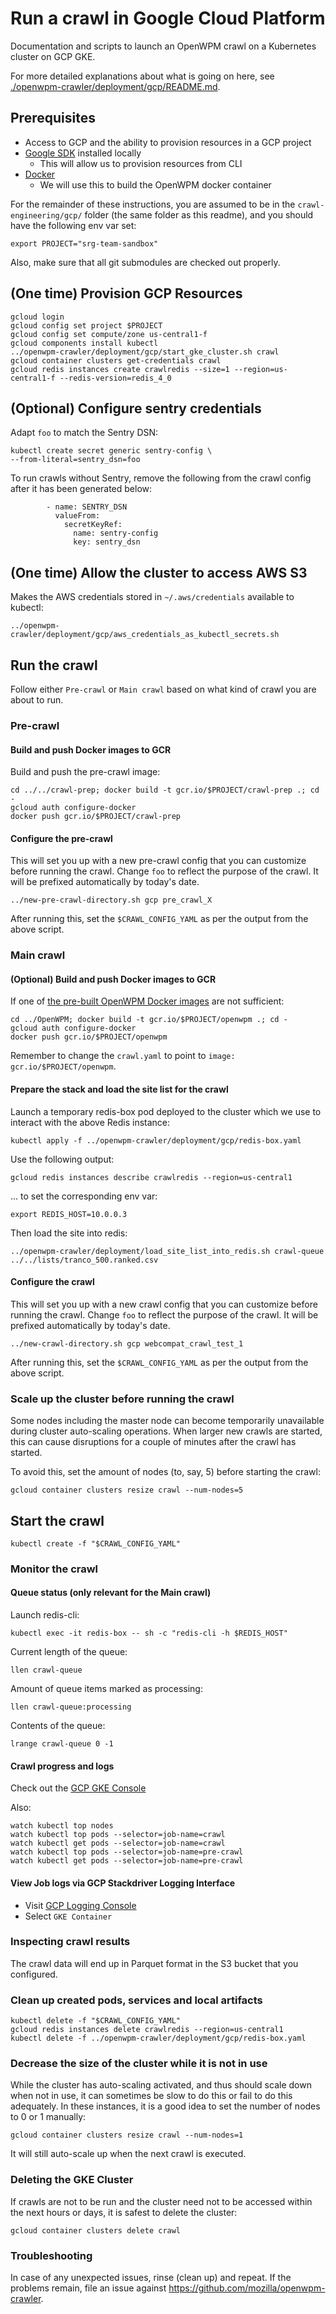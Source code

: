 # Run a crawl in Google Cloud Platform

Documentation and scripts to launch an OpenWPM crawl on a Kubernetes cluster on GCP GKE.

For more detailed explanations about what is going on here, see [./openwpm-crawler/deployment/gcp/README.md](./openwpm-crawler/deployment/gcp/README.md).

## Prerequisites

- Access to GCP and the ability to provision resources in a GCP project
- [Google SDK](https://cloud.google.com/sdk/) installed locally
    - This will allow us to provision resources from CLI
- [Docker](https://hub.docker.com/search/?type=edition&offering=community)
    - We will use this to build the OpenWPM docker container

For the remainder of these instructions, you are assumed to be in the `crawl-engineering/gcp/` folder (the same folder as this readme), and you should have the following env var set:

```
export PROJECT="srg-team-sandbox"
```

Also, make sure that all git submodules are checked out properly.

## (One time) Provision GCP Resources

```
gcloud login
gcloud config set project $PROJECT
gcloud config set compute/zone us-central1-f
gcloud components install kubectl
../openwpm-crawler/deployment/gcp/start_gke_cluster.sh crawl
gcloud container clusters get-credentials crawl
gcloud redis instances create crawlredis --size=1 --region=us-central1-f --redis-version=redis_4_0
```

## (Optional) Configure sentry credentials

Adapt `foo` to match the Sentry DSN:
```
kubectl create secret generic sentry-config \
--from-literal=sentry_dsn=foo
```

To run crawls without Sentry, remove the following from the crawl config after it has been generated below:
```
        - name: SENTRY_DSN
          valueFrom:
            secretKeyRef:
              name: sentry-config
              key: sentry_dsn
```

## (One time) Allow the cluster to access AWS S3

Makes the AWS credentials stored in `~/.aws/credentials` available to kubectl:
```
../openwpm-crawler/deployment/gcp/aws_credentials_as_kubectl_secrets.sh
```

## Run the crawl

Follow either `Pre-crawl` or `Main crawl` based on what kind of crawl you are about to run.

### Pre-crawl

#### Build and push Docker images to GCR

Build and push the pre-crawl image:
```
cd ../../crawl-prep; docker build -t gcr.io/$PROJECT/crawl-prep .; cd -
gcloud auth configure-docker
docker push gcr.io/$PROJECT/crawl-prep
```

#### Configure the pre-crawl

This will set you up with a new pre-crawl config that you can customize before running the crawl. Change `foo` to reflect the purpose of the crawl. It will be prefixed automatically by today's date.
```
../new-pre-crawl-directory.sh gcp pre_crawl_X
```
After running this, set the `$CRAWL_CONFIG_YAML` as per the output from the above script.

### Main crawl

#### (Optional) Build and push Docker images to GCR

If one of [the pre-built OpenWPM Docker images](https://hub.docker.com/r/openwpm/openwpm/tags) are not sufficient:
```
cd ../OpenWPM; docker build -t gcr.io/$PROJECT/openwpm .; cd -
gcloud auth configure-docker
docker push gcr.io/$PROJECT/openwpm
```
Remember to change the `crawl.yaml` to point to `image: gcr.io/$PROJECT/openwpm`.

#### Prepare the stack and load the site list for the crawl

Launch a temporary redis-box pod deployed to the cluster which we use to interact with the above Redis instance:
```
kubectl apply -f ../openwpm-crawler/deployment/gcp/redis-box.yaml
```

Use the following output:
```
gcloud redis instances describe crawlredis --region=us-central1
```
... to set the corresponding env var:

```
export REDIS_HOST=10.0.0.3
```

Then load the site into redis:
```
../openwpm-crawler/deployment/load_site_list_into_redis.sh crawl-queue ../../lists/tranco_500.ranked.csv
```

#### Configure the crawl

This will set you up with a new crawl config that you can customize before running the crawl. Change `foo` to reflect the purpose of the crawl. It will be prefixed automatically by today's date.
```
../new-crawl-directory.sh gcp webcompat_crawl_test_1
```
After running this, set the `$CRAWL_CONFIG_YAML` as per the output from the above script.

### Scale up the cluster before running the crawl

Some nodes including the master node can become temporarily unavailable  during cluster auto-scaling operations. When larger new crawls are started, this can cause disruptions for a couple of minutes after the crawl has started.

To avoid this, set the amount of nodes (to, say, 5) before starting the crawl:

```
gcloud container clusters resize crawl --num-nodes=5
```

## Start the crawl

```
kubectl create -f "$CRAWL_CONFIG_YAML"
```

### Monitor the crawl

#### Queue status (only relevant for the Main crawl)

Launch redis-cli:
```
kubectl exec -it redis-box -- sh -c "redis-cli -h $REDIS_HOST"
```

Current length of the queue:
```
llen crawl-queue
```

Amount of queue items marked as processing:
```
llen crawl-queue:processing 
```

Contents of the queue:
```
lrange crawl-queue 0 -1
```

#### Crawl progress and logs

Check out the [GCP GKE Console](https://console.cloud.google.com/kubernetes/workload)

Also:
```
watch kubectl top nodes
watch kubectl top pods --selector=job-name=crawl
watch kubectl get pods --selector=job-name=crawl
watch kubectl top pods --selector=job-name=pre-crawl
watch kubectl get pods --selector=job-name=pre-crawl
```

#### View Job logs via GCP Stackdriver Logging Interface

- Visit [GCP Logging Console](https://console.cloud.google.com/logs/viewer)
- Select `GKE Container`

### Inspecting crawl results

The crawl data will end up in Parquet format in the S3 bucket that you configured.

### Clean up created pods, services and local artifacts

```
kubectl delete -f "$CRAWL_CONFIG_YAML"
gcloud redis instances delete crawlredis --region=us-central1
kubectl delete -f ../openwpm-crawler/deployment/gcp/redis-box.yaml
```

### Decrease the size of the cluster while it is not in use

While the cluster has auto-scaling activated, and thus should scale down when not in use, it can sometimes be slow to do this or fail to do this adequately. In these instances, it is a good idea to set the number of nodes to 0 or 1 manually:

```
gcloud container clusters resize crawl --num-nodes=1
```

It will still auto-scale up when the next crawl is executed.

### Deleting the GKE Cluster

If crawls are not to be run and the cluster need not to be accessed within the next hours or days, it is safest to delete the cluster:
```
gcloud container clusters delete crawl
```

### Troubleshooting

In case of any unexpected issues, rinse (clean up) and repeat. If the problems remain, file an issue against https://github.com/mozilla/openwpm-crawler.

